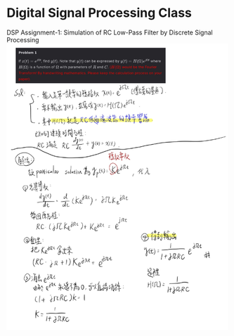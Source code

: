 # Digital Signal Processing Class
DSP Assignment-1: Simulation of RC Low-Pass Filter by Discrete Signal Processing
![Problem 1 手寫圖檔](./problem1.jpg)
